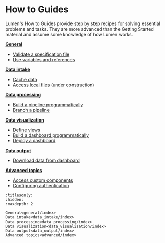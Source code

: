 # How to Guides

Lumen's How to Guides provide step by step recipes for solving essential problems and tasks. They are more advanced than the Getting Started material and assume some knowledge of how Lumen works.

**[General](general/index)**
* [Validate a specification file](general/validate)
* [Use variables and references](general/variables_and_references)

**[Data intake](data_intake/index)**
* [Cache data](data_intake/cache)
* [Access local files]() (under construction)

**[Data processing](data_processing/index)**
* [Build a pipeline programmatically](data_processing/pipeline_python)
* [Branch a pipeline](data_processing/branch_pipeline)

**[Data visualization](data_visualization/index)**
* [Define views](data_visualization/views)
* [Build a dashboard programmatically](data_visualization/dashboard_python)
* [Deploy a dashboard](data_visualization/deploy)

**[Data output](data_output/index)**
* [Download data from dashboard](data_output/download_data)

**[Advanced topics](advanced/index)**
* [Access custom components](advanced/local_components)
* [Configuring authentication](advanced/auth)

```{toctree}
:titlesonly:
:hidden:
:maxdepth: 2

General<general/index>
Data intake<data_intake/index>
Data processing<data_processing/index>
Data visualization<data_visualization/index>
Data output<data_output/index>
Advanced topics<advanced/index>
```
